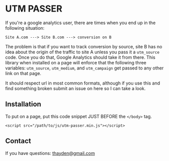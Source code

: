 UTM PASSER
============

If you're a google analytics user, there are times when you end up in the following situation:

```
Site A.com ---> Site B.com ---> conversion on B
```

The problem is that if you want to track conversion by source, site B has no idea about the origin of the traffic to site A unless you pass it a `utm_source` code. Once you do that, Google Analytics should take it from there. This library when installed on a page will enforce that the following three variables: `utm_source`, `utm_medium`, and `utm_campaign` get passed to any other link on that page.

It should respect url in most common formats, although if you use this and find something broken submit an issue on here so I can take a look.


Installation
------------

To put on a page, put this code snippet JUST BEFORE the `</body>` tag.

```
<script src="/path/to/js/utm-passer.min.js"></script>
```

Contact
-----------

If you have questions: thayden@gmail.com
